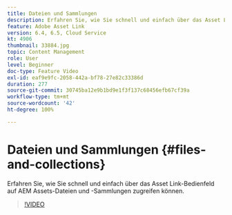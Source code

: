 ```yaml
---
title: Dateien und Sammlungen
description: Erfahren Sie, wie Sie schnell und einfach über das Asset Link-Bedienfeld auf AEM Assets-Dateien und -Sammlungen zugreifen können.
feature: Adobe Asset Link
version: 6.4, 6.5, Cloud Service
kt: 4906
thumbnail: 33884.jpg
topic: Content Management
role: User
level: Beginner
doc-type: Feature Video
exl-id: eaf9e9fc-2058-442a-bf78-27e82c33386d
duration: 277
source-git-commit: 30745ba12e9b1bd9e1f3f137c68456efb67cf39a
workflow-type: tm+mt
source-wordcount: '42'
ht-degree: 100%

---
```


# Dateien und Sammlungen {#files-and-collections}

Erfahren Sie, wie Sie schnell und einfach über das Asset Link-Bedienfeld auf AEM Assets-Dateien und -Sammlungen zugreifen können.

>[!VIDEO](https://video.tv.adobe.com/v/33884?quality=12&learn=on)

